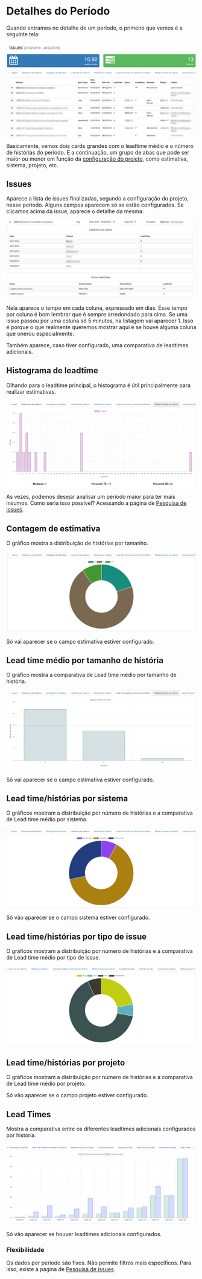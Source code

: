 # Detalhes do Período

Quando entramos no detalhe de um período, o primeiro que vemos é a seguinte tela:

![Detalhe de periodo](/images/jiratorio-periodo-issues-listagem.png)

Basicamente, vemos dois cards grandes com o leadtime médio e o número de histórias do período. E a continuação, um grupo de abas que pode ser maior ou menor em função da [configuração do projeto](/startConfig.html#novo-projeto), como estimativa, sistema, projeto, etc.

## Issues
Aparece a lista de issues finalizadas, segundo a configuração do projeto, nesse período. Alguns campos aparecem só se estão configurados. Se clicamos acima da issue, aparece o detalhe da mesma:

![Detalhe da issue](/images/jiratorio-periodo-issue-details.png)

Nela aparece o tempo em cada coluna, expressado em dias. Esse tempo por coluna é bom lembrar que é sempre arredondado para cima. Se uma issue passou por uma coluna só 5 minutos, na listagem vai aparecer 1. Isso é porque o que realmente queremos mostrar aqui é se houve alguma coluna que onerou especialmente.

Também aparece, caso tiver configurado, uma comparativa de leadtimes adicionais.

## Histograma de leadtime
Olhando para o leadtime principal, o histograma é útil principalmente para realizar estimativas. 

![histograma](/images/jiratorio-periodo-histograma.png)

As vezes, podemos desejar analisar um período maior para ter mais insumos. Como seria isso possível? Acessando a página de [Pesquisa de issues](/pesquisaIssues.html).

## Contagem de estimativa
O gráfico mostra a distribuição de histórias por tamanho.

![Estimativa](/images/jiratorio-periodo-estimativa.png)

Só vai aparecer se o campo estimativa estiver configurado.

## Lead time médio por tamanho de história
O gráfico mostra a comparativa de Lead time médio por tamanho de história.

![Estimativa](/images/jiratorio-periodo-leadtime-estimativa.png)

Só vai aparecer se o campo estimativa estiver configurado.

## Lead time/histórias por sistema
O gráficos mostram a distribuição por número de histórias e a comparativa de Lead time médio por sistema.

![Sistema](/images/jiratorio-periodo-sistema.png)

Só vão aparecer se o campo sistema estiver configurado.

## Lead time/histórias por tipo de issue
O gráficos mostram a distribuição por número de histórias e a comparativa de Lead time médio por tipo de issue.

![Sistema](/images/jiratorio-periodo-tipo-issue.png)

## Lead time/histórias por projeto
O gráficos mostram a distribuição por número de histórias e a comparativa de Lead time médio por projeto.

Só vão aparecer se o campo projeto estiver configurado.

## Lead Times
Mostra a comparativa entre os diferentes leadtimes adicionais configurados por história.

![Leadtimes](/images/jiratorio-periodo-issue-comparativa.png)

Só vão aparecer se houver leadtimes adicionais configurados.

### Flexibilidade
Os dados por período são fixos. Não permite filtros mais específicos. Para isso, existe a página de [Pesquisa de issues](/pesquisaIssues.html).